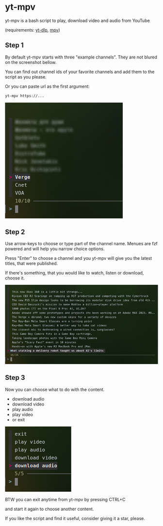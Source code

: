 # yt-mpv
yt-mpv is a bash script to play, download video and audio from YouTube

(requirements: [yt-dlp](https://github.com/yt-dlp/yt-dlp), [mpv](https://mpv.io/))

## Step 1

By default yt-mpv starts with three "example channels". They are not blured on the screenshot bellow.

You can find out channel ids of your favorite channels and add them to the script as you please.

Or you can paste url as the first argument:

```Bash
yt-mpv https://...
```

![start_menu](img/yt-mpv_1.png)

## Step 2

Use arrow-keys to choose or type part of the channel name. Menues are fzf powered and will help you narrow choice options.

Press "Enter" to choose a channel and you yt-mpv will give you the latest titles, that were published.

If there's something, that you would like to watch, listen or download, choose it.

![start_menu](img/yt-mpv_2.png)

## Step 3

Now you can choose what to do with the content.

- download audio
- download video
- play audio
- play video
- or exit

![start_menu](img/yt-mpv_3.png)

BTW you can exit anytime from yt-mpv by pressing CTRL+C

and start it again to choose another content.

If you like the script and find it useful, consider giving it a star, please.
